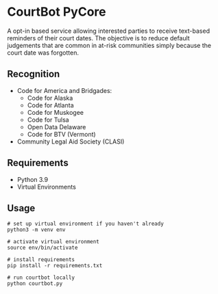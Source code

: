 # CourtBot PyCore

A opt-in based service allowing interested parties to receive text-based reminders of their court dates.  The objective is to reduce default judgements that are common in at-risk communities simply because the court date was forgotten.

##  Recognition
* Code for America and Bridgades:
    * Code for Alaska
    * Code for Atlanta
    * Code for Muskogee
    * Code for Tulsa
    * Open Data Delaware
    * Code for BTV (Vermont)
* Community Legal Aid Society (CLASI)

## Requirements

- Python 3.9
- Virtual Environments

## Usage

```
# set up virtual environment if you haven't already
python3 -m venv env

# activate virtual environment
source env/bin/activate

# install requirements
pip install -r requirements.txt

# run courtbot locally
python courtbot.py
```
